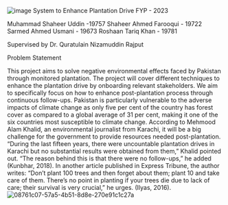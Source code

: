 ![image](https://github.com/sarmedaqua/Smart-Plantation-FYP/assets/57359364/f8aa7994-1500-4668-88da-13e076f40664)
System to Enhance Plantation Drive
FYP - 2023

Muhammad Shaheer Uddin -19757
Shaheer Ahmed Farooqui - 19722
Sarmed Ahmed Usmani - 19673
Roshaan Tariq Khan - 19781
 
Supervised by Dr. Quratulain Nizamuddin Rajput

Problem Statement

This project aims to solve negative environmental effects faced by Pakistan through monitored plantation.  The project will cover different techniques to enhance the plantation drive by onboarding relevant stakeholders. We aim to specifically focus on how to enhance post-plantation process through continuous follow-ups.
Pakistan is particularly vulnerable to the adverse impacts of climate change as only five per cent of the country has forest cover as compared to a global average of 31 per cent, making it one of the six countries most susceptible to climate change. According to Mehmood Alam Khalid, an environmental journalist from Karachi, it will be a big challenge for the government to provide resources needed post-plantation. “During the last fifteen years, there were uncountable plantation drives in Karachi but no substantial results were obtained from them,” Khalid pointed out. “The reason behind this is that there were no follow-ups,” he added (Kunbhar, 2018). In another article published in Express Tribune, the author writes: “Don’t plant 100 trees and then forget about them; plant 10 and take care of them. There’s no point in planting if your trees die due to lack of care; their survival is very crucial,” he urges. (Ilyas, 2016). 
![08761c07-57a5-4b51-8d8e-270e91c1c27a](https://github.com/sarmedaqua/Smart-Plantation-FYP/assets/57359364/e257d4e2-38b8-4f15-9aae-9193ebb4017e)
